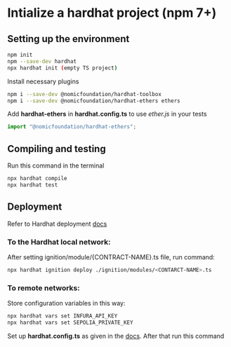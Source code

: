 # Intialize a hardhat project (npm 7+)

## Setting up the environment

```bash
npm init
npm --save-dev hardhat
npx hardhat init (empty TS project)
```

Install necessary plugins

```bash
npm i --save-dev @nomicfoundation/hardhat-toolbox
npm i --save-dev @nomicfoundation/hardhat-ethers ethers
```

Add **hardhat-ethers** in **hardhat.config.ts** to use _ether.js_ in your tests

```ts
import "@nomicfoundation/hardhat-ethers";
```

## Compiling and testing

Run this command in the terminal

```bash
npx hardhat compile
npx hardhat test
```

## Deployment 

Refer to Hardhat deployment [docs](https://hardhat.org/tutorial/deploying-to-a-live-network)

### To the Hardhat local network: 

After setting ignition/module/{CONTRACT-NAME}.ts file, run command:
```bash
npx hardhat ignition deploy ./ignition/modules/<CONTARCT-NAME>.ts
```

### **To remote networks:**

Store configuration variables in this way: 
```bash
npx hardhat vars set INFURA_API_KEY
npx hardhat vars set SEPOLIA_PRIVATE_KEY
```

Set up **hardhat.config.ts** as given in the [docs](https://hardhat.org/tutorial/deploying-to-a-live-network). After that run this command



